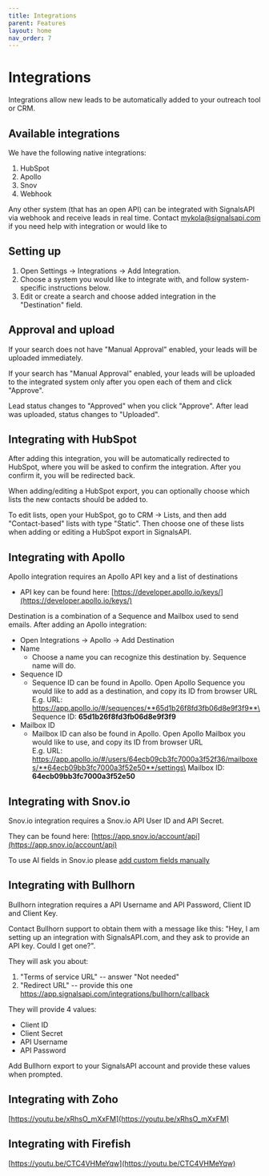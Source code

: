 ```yaml
---
title: Integrations
parent: Features
layout: home
nav_order: 7
---
```


# Integrations

Integrations allow new leads to be automatically added to your outreach tool or CRM.

## Available integrations

We have the following native integrations:

1. HubSpot
2. Apollo
3. Snov
4. Webhook

Any other system (that has an open API) can be integrated with SignalsAPI via webhook and receive leads in real time. Contact mykola@signalsapi.com if you need help with integration or would like to&#x20;

## Setting up

1. Open Settings -> Integrations -> Add Integration.
2. Choose a system you would like to integrate with, and follow system-specific instructions below.
3. Edit or create a search and choose added integration in the "Destination" field.

## Approval and upload

If your search does not have "Manual Approval" enabled, your leads will be uploaded immediately.

If your search has "Manual Approval" enabled, your leads will be uploaded to the integrated system only after you open each of them and click "Approve".

Lead status changes to "Approved" when you click "Approve". After lead was uploaded, status changes to "Uploaded".

## Integrating with HubSpot

After adding this integration, you will be automatically redirected to HubSpot, where you will be asked to confirm the integration. After you confirm it, you will be redirected back.

When adding/editing a HubSpot export, you can optionally choose which lists the new contacts should be added to.

To edit lists, open your HubSpot, go to CRM -> Lists, and then add "Contact-based" lists with type "Static". Then choose one of these lists when adding or editing a HubSpot export in SignalsAPI.

## Integrating with Apollo

Apollo integration requires an Apollo API key and a list of destinations

* API key can be found here: [https://developer.apollo.io/keys/](https://developer.apollo.io/keys/)

Destination is a combination of a Sequence and Mailbox used to send emails. After adding an Apollo integration:

* Open Integrations -> Apollo -> Add Destination
* Name
  * Choose a name you can recognize this destination by. Sequence name will do.
* Sequence ID
  * Sequence ID can be found in Apollo. Open Apollo Sequence you would like to add as a destination, and copy its ID from browser URL\
    E.g. URL: https://app.apollo.io/#/sequences/**65d1b26f8fd3fb06d8e9f3f9**\
    Sequence ID: **65d1b26f8fd3fb06d8e9f3f9**
* Mailbox ID
  * Mailbox ID can also be found in Apollo. Open Apollo Mailbox you would like to use, and copy its ID from browser URL\
    E.g. URL: https://app.apollo.io/#/users/64ecb09cb3fc7000a3f52f36/mailboxes/**64ecb09bb3fc7000a3f52e50**/settings\
    Mailbox ID: **64ecb09bb3fc7000a3f52e50**

## Integrating with Snov.io

Snov.io integration requires a Snov.io API User ID and API Secret.

They can be found here: [https://app.snov.io/account/api](https://app.snov.io/account/api)

To use AI fields in Snov.io please [add custom fields manually](https://docs.signalsapi.com/features/personalize-emails-with-ai.html#setting-up-an-email-campaign-with-snovio-using-ai-generated-values) 

## Integrating with Bullhorn

Bullhorn integration requires a API Username and API Password, Client ID and Client Key.

Contact Bullhorn support to obtain them with a message like this: "Hey, I am setting up an integration with SignalsAPI.com, and they ask to provide an API key. Could I get one?".

They will ask you about:

1. "Terms of service URL" -- answer "Not needed"
2. "Redirect URL" -- provide this one https://app.signalsapi.com/integrations/bullhorn/callback

They will provide 4 values:
- Client ID
- Client Secret
- API Username
- API Password

Add Bullhorn export to your SignalsAPI account and provide these values when prompted.

## Integrating with Zoho

[https://youtu.be/xRhsO_mXxFM](https://youtu.be/xRhsO_mXxFM)

## Integrating with Firefish

[https://youtu.be/CTC4VHMeYqw](https://youtu.be/CTC4VHMeYqw)
